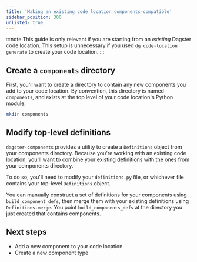 ```yaml
---
title: 'Making an existing code location components-compatible'
sidebar_position: 300
unlisted: true
---
```


:::note
This guide is only relevant if you are starting from an _existing_ Dagster code location. This setup is unnecessary if you used `dg code-location generate` to create your code location.
:::

## Create a `components` directory

First, you'll want to create a directory to contain any new components you add to your code location. By convention, this directory is named `components`, and exists at the top level of your code location's Python module.

```bash
mkdir components
```

## Modify top-level definitions

`dagster-components` provides a utility to create a `Definitions` object from your components directory. Because you're working with an existing code location, you'll want to combine your existing definitions with the ones from your components directory.

To do so, you'll need to modify your `definitions.py` file, or whichever file contains your top-level `Definitions` object.

You can manually construct a set of definitions for your components using `build_component_defs`, then merge them with your existing definitions using `Definitions.merge`. You point `build_components_defs` at the directory you just created that contains components.

<Tabs>
    <TabItem value='before' label='Before'>
        <CodeExample path="docs_beta_snippets/docs_beta_snippets/guides/components/existing-project/definitions-before.py" language="python" />
    </TabItem>
    <TabItem value='after' label='After'>
        <CodeExample path="docs_beta_snippets/docs_beta_snippets/guides/components/existing-project/definitions-after.py" language="python" />
    </TabItem>
</Tabs>

## Next steps

- Add a new component to your code location
- Create a new component type
